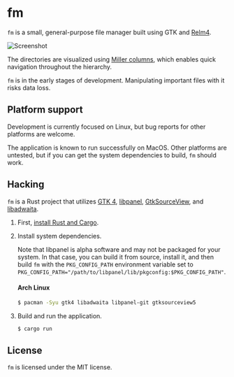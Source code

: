 # fm

`fm` is a small, general-purpose file manager built using GTK and [Relm4].

![Screenshot](https://user-images.githubusercontent.com/1372438/164090003-20bca431-e2ef-475a-86d4-df64d10e1989.png)

The directories are visualized using [Miller columns], which enables quick
navigation throughout the hierarchy.

`fm` is in the early stages of development. Manipulating important files with it
risks data loss.

## Platform support

Development is currently focused on Linux, but bug reports for other platforms
are welcome.

The application is known to run successfully on MacOS. Other platforms are
untested, but if you can get the system dependencies to build, `fm` should work.

## Hacking

`fm` is a Rust project that utilizes [GTK 4][install-gtk],
[libpanel][install-libpanel], [GtkSourceView][install-gtksourceview], and
[libadwaita][install-libadwaita].

1. First, [install Rust and Cargo][install-rust].

2. Install system dependencies.

    Note that libpanel is alpha software and may not be packaged for your
    system. In that case, you can build it from source, install it, and then
    build `fm` with the `PKG_CONFIG_PATH` environment variable set to
    `PKG_CONFIG_PATH="/path/to/libpanel/lib/pkgconfig:$PKG_CONFIG_PATH"`.

    #### Arch Linux

    ```sh
    $ pacman -Syu gtk4 libadwaita libpanel-git gtksourceview5
    ```

3. Build and run the application.

    ```sh
    $ cargo run
    ```

## License

`fm` is licensed under the MIT license.

[Miller columns]: https://en.wikipedia.org/wiki/Miller_columns
[install-rust]: https://www.rust-lang.org/tools/install
[install-gtk]: https://www.gtk.org/docs/installations/
[install-gtksourceview]: https://wiki.gnome.org/Projects/GtkSourceView
[install-libadwaita]: https://gnome.pages.gitlab.gnome.org/libadwaita/
[install-libpanel]: https://gitlab.gnome.org/chergert/libpanel
[Relm4]: https://aaronerhardt.github.io/relm4-book/book/
